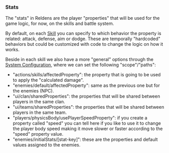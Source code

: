 ### Stats

The "stats" in Reldens are the player "properties" that will be used for the game logic, for now, on the skills and battle system.

By default, on each [Skill](skill.md) you can specify to which behavior the property is related: attack, defense, aim or dodge.
These are temporally "hardcoded" behaviors but could be customized with code to change the logic on how it works.

Beside in each skill we also have a more "general" options through the [System Configuration](../configuration.md), where we can set the following "scope"/"paths":
- "actions/skills/affectedProperty": the property that is going to be used to apply the "calculated damage".
- "enemies/default/affectedProperty": same as the previous one but for the enemies (NPC).
- "ui/clan/sharedProperties": the properties that will be shared between players in the same clan.
- "ui/teams/sharedProperties": the properties that will be shared between players in the same team.
- "players/physicsBody/usePlayerSpeedProperty": if you create a property called "speed" you can tell here if you like to use it to change the player body speed making it move slower or faster according to the "speed" property value.
- "enemies/initialStats/[stat-key]": these are the properties and default values assigned to the enemies.
